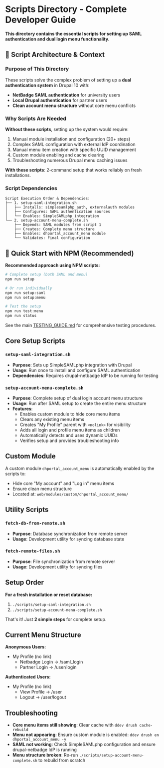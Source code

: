 # Scripts Directory - Complete Developer Guide

**This directory contains the essential scripts for setting up SAML authentication and dual login menu functionality.**

## 🎯 Script Architecture & Context

### Purpose of This Directory

These scripts solve the complex problem of setting up a **dual authentication system** in Drupal 10 with:
- **NetBadge SAML authentication** for university users  
- **Local Drupal authentication** for partner users
- **Clean account menu structure** without core menu conflicts

### Why Scripts Are Needed

**Without these scripts**, setting up the system would require:
1. Manual module installation and configuration (20+ steps)
2. Complex SAML configuration with external IdP coordination  
3. Manual menu item creation with specific UUID management
4. Custom module enabling and cache clearing
5. Troubleshooting numerous Drupal menu caching issues

**With these scripts**: 2-command setup that works reliably on fresh installations.

### Script Dependencies

```
Script Execution Order & Dependencies:
├── 1. setup-saml-integration.sh
│   ├── Installs: simplesamlphp_auth, externalauth modules
│   ├── Configures: SAML authentication sources
│   └── Enables: SimpleSAMLphp integration
└── 2. setup-account-menu-complete.sh  
    ├── Depends: SAML modules from script 1
    ├── Creates: Complete menu structure
    ├── Enables: dhportal_account_menu module
    └── Validates: Final configuration
```

## 🚀 Quick Start with NPM (Recommended)

**Recommended approach using NPM scripts:**

```bash
# Complete setup (both SAML and menu)
npm run setup

# Or run individually
npm run setup:saml
npm run setup:menu

# Test the setup
npm run test:menu
npm run status
```

See the main [TESTING_GUIDE.md](../TESTING_GUIDE.md) for comprehensive testing procedures.

## Core Setup Scripts

### `setup-saml-integration.sh`

- **Purpose**: Sets up SimpleSAMLphp integration with Drupal
- **Usage**: Run once to install and configure SAML authentication
- **Dependencies**: Requires drupal-netbadge IdP to be running for testing

### `setup-account-menu-complete.sh`

- **Purpose**: Complete setup of dual login account menu structure
- **Usage**: Run after SAML setup to create the entire menu structure
- **Features**:
  - Enables custom module to hide core menu items
  - Clears any existing menu items
  - Creates "My Profile" parent with `<nolink>` for visibility
  - Adds all login and profile menu items as children
  - Automatically detects and uses dynamic UUIDs
  - Verifies setup and provides troubleshooting info

## Custom Module

A custom module `dhportal_account_menu` is automatically enabled by the scripts to:

- Hide core "My account" and "Log in" menu items
- Ensure clean menu structure
- Located at: `web/modules/custom/dhportal_account_menu/`

## Utility Scripts

### `fetch-db-from-remote.sh`

- **Purpose**: Database synchronization from remote server
- **Usage**: Development utility for syncing database state

### `fetch-remote-files.sh`

- **Purpose**: File synchronization from remote server
- **Usage**: Development utility for syncing files

## Setup Order

**For a fresh installation or reset database:**

1. `./scripts/setup-saml-integration.sh`
2. `./scripts/setup-account-menu-complete.sh`

That's it! Just **2 simple steps** for complete setup.

## Current Menu Structure

**Anonymous Users:**

- My Profile (no link)
  - Netbadge Login → /saml_login
  - Partner Login → /user/login

**Authenticated Users:**

- My Profile (no link)
  - View Profile → /user
  - Logout → /user/logout

## Troubleshooting

- **Core menu items still showing**: Clear cache with `ddev drush cache-rebuild`
- **Menu not appearing**: Ensure custom module is enabled: `ddev drush en dhportal_account_menu -y`
- **SAML not working**: Check SimpleSAMLphp configuration and ensure drupal-netbadge IdP is running
- **Menu structure broken**: Re-run `./scripts/setup-account-menu-complete.sh` to rebuild from scratch